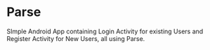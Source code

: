 # Parse
SImple Android App containing Login Activity for existing Users and Register Activity for New Users, all using Parse.
